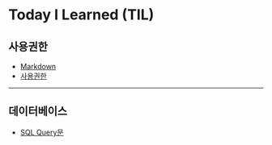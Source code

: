 # Today I Learned (TIL)

## 사용권한
* [Markdown](./ETC/Markdown.md)
* [사용권한](./ETC/사용권한.md)
___
## 데이터베이스
* [SQL Query문](./ETC/SQL_Query.md)



